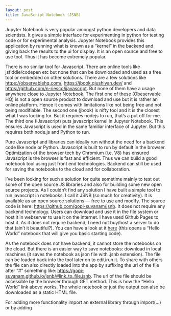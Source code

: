 ```yaml
---
layout: post
title: JavaScript Notebook (JSNB)
---
```


Jupyter Notebook is very popular amongst python developers and data scientists. It gives a simple interface for experimenting in python for testing code or for experimental analysis. Jupyter Notebook provides this application by running what is known as a “kernel” in the backend and giving back the results to the ui for display. It is an open source and free to use tool. Thus it has become extremely popular.

There is no similar tool for Javascript. There are online tools like jsfiddle/codepen etc but none that can be downloaded and used as a free tool or embedded on other solutions. There are a few solutions like https://observablehq.com/, https://jbook.qiushiyan.dev/ and https://github.com/n-riesco/ijavascript. But none of them have a usage anywhere close to Jupyter Notebook. The first one of these (Obeservable HQ) is not a open source product to download and use but it is rather an online platform. Hence it comes with limitations like not being free and not being modifiable. The second one (jbook) is nifty tool and it is the closest what I was looking for. But it requires nodejs to run, that’s a put off for me. The third one (IJavascript) puts javascript kernel in Jupyter Notebook. This ensures Javascript is used in the same familiar interface of Jupyter. But this requires both node.js and Python to run.

Pure Javascript and libraries can ideally run without the need for a backend code like node or Python. Javascript is built to run by default in the browser. Optimization of the browser tech by Chromium (i.e. V8) has ensured Javascript is the browser is fast and efficient. Thus we can build a good notebook tool using just front end technologies. Backend can still be used for saving the notebooks to the cloud and for collaboration.

I’ve been looking for such a solution for quite sometime mainly to test out some of the open source JS libraries and also for building some new open source projects. As I couldn’t find any solution I have built a simple tool to run javascript in notebooks. I call it JSNB (so much for creativity). It is available as an open source solutions — free to use and modify. The source code is here: https://github.com/gopi-suvanam/jsnb. It does not require any backend technology. Users can download and use it in the file system or host it in webserver to use it on the internet. I have used Github Pages to host it. As it does not require backend, I need not buy/host a server to do that (ain’t it beautiful?). You can have a look at it [here](https://gopi-suvanam.github.io/jsnb/#/jsnb/examples/Hello%20world.jsnb) (this opens a “Hello World” notebook that will give you basic starting code).

As the notebook does not have backend, it cannot store the notebooks on the cloud. But there is an easier way to save notebooks: download in local machines (it saves the notebook as json file with .jsnb extension). The file can be loaded back into the tool later on to edit/run it. To share with others the file can also directly loaded into the app by suffixing the url of the file after “#” something like: https://gopi-suvanam.github.io/jsnb/#link_to_file.jsnb. The url of the file should be accessible by the browser through GET method. This is how the “Hello World” link above works. The whole notebook or just the output can also be downloaded as a static HTML file.

For adding more functionality import an external library through import(…) or by adding <script> element. An example of this, where Plotly graphs are added to the notebook is here: https://gopi-suvanam.github.io/jsnb/#https://gopi-suvanam.github.io/jsnb/examples/Plotly%20Example.jsnb.

Go crazy with experimenting!
